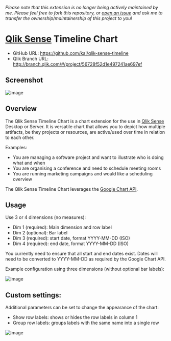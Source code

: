_Please note that this extension is no longer being actively maintained by me. Please feel free to fork this repository, or [open an issue](https://github.com/kaihj/qlik-sense-timeline/issues/new) and ask me to transfer the ownership/maintainership of this project to you!_

# [Qlik Sense](http://global.qlik.com/uk/explore/products/sense) Timeline Chart

- GitHub URL: https://github.com/kai/qlik-sense-timeline
- Qlik Branch URL: http://branch.qlik.com/#/project/56728f52d1e497241ae697ef

## Screenshot

![image](https://cloud.githubusercontent.com/assets/1283509/11930950/429d68f2-a7e0-11e5-87bd-11d620ec2400.png)

## Overview

The Qlik Sense Timeline Chart is a chart extension for the use in [Qlik Sense](http://global.qlik.com/uk/explore/products/sense) Desktop or Server. It is versatile chart that allows you to depict how multiple artifacts, be they projects or resources, are active/used over time in relation to each other.

Examples:

- You are managing a software project and want to illustrate who is doing what and when
- You are organising a conference and need to schedule meeting rooms
- You are running marketing campaigns and would like a scheduling overview

The Qlik Sense Timeline Chart leverages the [Google Chart API](https://developers.google.com/chart/interactive/docs/gallery/timeline).

## Usage

Use 3 or 4 dimensions (no measures):

- Dim 1 (required): Main dimension and row label
- Dim 2 (optional): Bar label
- Dim 3 (required): start date, format YYYY-MM-DD (ISO)
- Dim 4 (required): end date, format YYYY-MM-DD (ISO)

You currently need to ensure that all start and end dates exist. Dates will need to be converted to YYYY-MM-DD as required by the Google Chart API.

Example configuration using three dimensions (without optional bar labels):

![image](https://cloud.githubusercontent.com/assets/1283509/11930981/79d05c8a-a7e0-11e5-9742-4366ed0b76ee.png)

## Custom settings:

Additional parameters can be set to change the appearance of the chart:

- Show row labels: shows or hides the row labels in column 1
- Group row labels: groups labels with the same name into a single row
 
![image](https://cloud.githubusercontent.com/assets/1283509/11931005/aec12122-a7e0-11e5-9dc4-0d04514df426.png)

